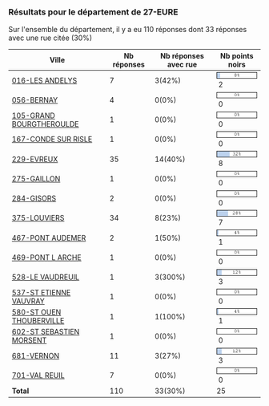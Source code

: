 ### Résultats pour le département de 27-EURE

Sur l'ensemble du département, il y a eu 110 réponses dont 33 réponses avec une rue citée (30%)

| Ville | Nb réponses | Nb réponses avec rue | Nb points noirs |
|-------------|-------------|----------------------|-----------------|
|<a href='016-LES ANDELYS.md'>016-LES ANDELYS</a>|7|3(42%)|<img src="../../img/bar_8.gif" />&nbsp;2|
|<a href='056-BERNAY.md'>056-BERNAY</a>|4|0(0%)|<img src="../../img/bar_0.gif" />&nbsp;0|
|<a href='105-GRAND BOURGTHEROULDE.md'>105-GRAND BOURGTHEROULDE</a>|1|0(0%)|<img src="../../img/bar_0.gif" />&nbsp;0|
|<a href='167-CONDE SUR RISLE.md'>167-CONDE SUR RISLE</a>|1|0(0%)|<img src="../../img/bar_0.gif" />&nbsp;0|
|<a href='229-EVREUX.md'>229-EVREUX</a>|35|14(40%)|<img src="../../img/bar_32.gif" />&nbsp;8|
|<a href='275-GAILLON.md'>275-GAILLON</a>|1|0(0%)|<img src="../../img/bar_0.gif" />&nbsp;0|
|<a href='284-GISORS.md'>284-GISORS</a>|2|0(0%)|<img src="../../img/bar_0.gif" />&nbsp;0|
|<a href='375-LOUVIERS.md'>375-LOUVIERS</a>|34|8(23%)|<img src="../../img/bar_28.gif" />&nbsp;7|
|<a href='467-PONT AUDEMER.md'>467-PONT AUDEMER</a>|2|1(50%)|<img src="../../img/bar_4.gif" />&nbsp;1|
|<a href='469-PONT L ARCHE.md'>469-PONT L ARCHE</a>|1|0(0%)|<img src="../../img/bar_0.gif" />&nbsp;0|
|<a href='528-LE VAUDREUIL.md'>528-LE VAUDREUIL</a>|1|3(300%)|<img src="../../img/bar_12.gif" />&nbsp;3|
|<a href='537-ST ETIENNE VAUVRAY.md'>537-ST ETIENNE VAUVRAY</a>|1|0(0%)|<img src="../../img/bar_0.gif" />&nbsp;0|
|<a href='580-ST OUEN THOUBERVILLE.md'>580-ST OUEN THOUBERVILLE</a>|1|1(100%)|<img src="../../img/bar_4.gif" />&nbsp;1|
|<a href='602-ST SEBASTIEN MORSENT.md'>602-ST SEBASTIEN MORSENT</a>|1|0(0%)|<img src="../../img/bar_0.gif" />&nbsp;0|
|<a href='681-VERNON.md'>681-VERNON</a>|11|3(27%)|<img src="../../img/bar_12.gif" />&nbsp;3|
|<a href='701-VAL REUIL.md'>701-VAL REUIL</a>|7|0(0%)|<img src="../../img/bar_0.gif" />&nbsp;0|
| **Total** |110|33(30%)|25|
